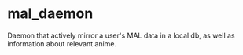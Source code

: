 mal_daemon
==========

Daemon that actively mirror a user's MAL data in a local db, as well as information about relevant anime.
